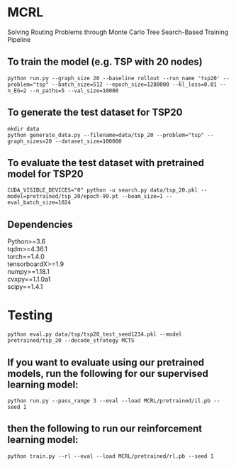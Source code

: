 # MCRL
Solving Routing Problems through Monte Carlo Tree Search-Based Training Pipeline <br>
## To train the model (e.g. TSP with 20 nodes)
```
python run.py --graph_size 20 --baseline rollout --run_name 'tsp20' --problem="tsp" --batch_size=512 --epoch_size=1280000 --kl_loss=0.01 --n_EG=2 --n_paths=5 --val_size=10000
```
## To generate the test dataset for TSP20
```
mkdir data
python generate_data.py --filename=data/tsp_20 --problem="tsp" --graph_sizes=20 --dataset_size=100000
```
## To evaluate the test dataset with pretrained model for TSP20
```
CUDA_VISIBLE_DEVICES="0" python -u search.py data/tsp_20.pkl --model=pretrained/tsp_20/epoch-99.pt --beam_size=1 --eval_batch_size=1024
```
## Dependencies<br>
Python>=3.6 <br>
tqdm>=4.36.1 <br>
torch==1.4.0 <br>
tensorboardX>=1.9 <br>
numpy>=1.18.1 <br>
cvxpy==1.1.0a1 <br>
scipy==1.4.1<br>
# Testing
```
python eval.py data/tsp/tsp20_test_seed1234.pkl --model pretrained/tsp_20 --decode_strategy MCTS
```
## If you want to evaluate using our pretrained models, run the following for our supervised learning model:
```
python run.py --pass_range 3 --eval --load MCRL/pretrained/il.pb --seed 1
```
## then the following to run our reinforcement learning model:
```
python train.py --rl --eval --load MCRL/pretrained/rl.pb --seed 1
```
